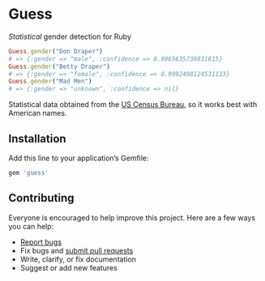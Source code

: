 # Guess

*Statistical* gender detection for Ruby

```ruby
Guess.gender("Don Draper")
# => {:gender => "male", :confidence => 0.9965635738831615}
Guess.gender("Betty Draper")
# => {:gender => "female", :confidence => 0.9992498124531133}
Guess.gender("Mad Men")
# => {:gender => "unknown", :confidence => nil}
```

Statistical data obtained from the [US Census Bureau](http://www.census.gov/genealogy/names/names_files.html), so it works best with American names.

## Installation

Add this line to your application’s Gemfile:

```ruby
gem 'guess'
```

## Contributing

Everyone is encouraged to help improve this project. Here are a few ways you can help:

- [Report bugs](https://github.com/ankane/guess/issues)
- Fix bugs and [submit pull requests](https://github.com/ankane/guess/pulls)
- Write, clarify, or fix documentation
- Suggest or add new features
